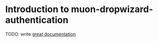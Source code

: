 # Introduction to muon-dropwizard-authentication

TODO: write [great documentation](http://jacobian.org/writing/what-to-write/)
